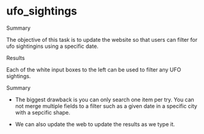 # ufo_sightings

Summary

The objective of this task is to update the website so that users can filter for ufo sightingins using a specific date.

Results

Each of the white input boxes to the left can be used to filter any UFO sightings.

Summary

- The biggest drawback is you can only search one item per try. You can not merge multiple fields to a filter such as a given date in a specific city with a sepcific shape.

- We can also update the web to update the results as we type it.
